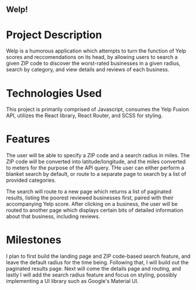 ## Welp!

# Project Description
Welp is a humorous application which attempts to turn the function of Yelp scores and reccomendations on its head, by allowing users to search a given ZIP code to discover the worst-rated businesses in a given radius, search by category, and view details and reviews of each business.

# Technologies Used
This project is primarily comprised of Javascript, consumes the Yelp Fusion API, utilizes the React library, React Router, and SCSS for styling.

# Features
The user will be able to specify a ZIP code and a search radius in miles. The ZIP code will be converted into latitude/longitude, and the miles converted to meters for the purpose of the API query. THe user can either perform a blanket search by default, or route to a separate page to search by a list of provided categories.

The search will route to a new page which returns a list of paginated results, listing the poorest reviewed businesses first, paired with their accompanying Yelp score. After clicking on a business, the user will be routed to another page which displays certain bits of detailed information about that business, including reviews.

# Milestones
I plan to first build the landing page and ZIP code-based search feature, and leave the default radius for the time being. Following that, I will build out the paginated results page. Next will come the details page and routing, and lastly I will add the search radius feature and focus on styling, possibly implementing a UI library such as Google's Material UI.
